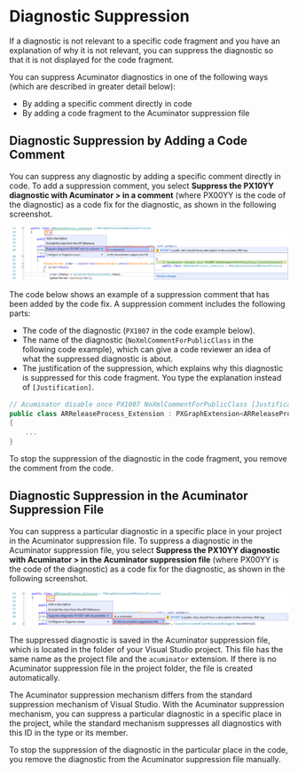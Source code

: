 # Diagnostic Suppression
If a diagnostic is not relevant to a specific code fragment and you have an explanation of why it is not relevant, you can suppress the diagnostic so that it is not displayed for the code fragment.

You can suppress Acuminator diagnostics in one of the following ways (which are described in greater detail below):

 - By adding a specific comment directly in code
 - By adding a code fragment to the Acuminator suppression file

## Diagnostic Suppression by Adding a Code Comment
You can suppress any diagnostic by adding a specific comment directly in code. To add a suppression comment, you select **Suppress the PX10YY diagnostic with Acuminator > in a comment** (where PX00YY is the code of the diagnostic) as a code fix for the diagnostic, as shown in the following screenshot.

![Suppression in a Comment](../images/SuppressDiagnosticInComment.png)

The code below shows an example of a suppression comment that has been added by the code fix. A suppression comment includes the following parts:

 - The code of the diagnostic (`PX1007` in the code example below).
 - The name of the diagnostic (`NoXmlCommentForPublicClass` in the following code example), which can give a code reviewer an idea of what the suppressed diagnostic is about.
 - The justification of the suppression, which explains why this diagnostic is suppressed for this code fragment. You type the explanation instead of `[Justification]`.

```C#
// Acuminator disable once PX1007 NoXmlCommentForPublicClass [Justification]
public class ARReleaseProcess_Extension : PXGraphExtension<ARReleaseProcess>
{
    ...
}
```

To stop the suppression of the diagnostic in the code fragment, you remove the comment from the code.

## Diagnostic Suppression in the Acuminator Suppression File
You can suppress a particular diagnostic in a specific place in your project in the Acuminator suppression file. To suppress a diagnostic in the Acuminator suppression file, you select **Suppress the PX10YY diagnostic with Acuminator > in the Acuminator suppression file** (where PX00YY is the code of the diagnostic) as a code fix for the diagnostic, as shown in the following screenshot.

![Suppression in the Acuminator Suppression File](../images/SuppressDiagnosticInSuppressionFile.png)

The suppressed diagnostic is saved in the Acuminator suppression file, which is located in the folder of your Visual Studio project. This file has the same name as the project file and the `acuminator` extension. If there is no Acuminator suppression file in the project folder, the file is created automatically.

The Acuminator suppression mechanism differs from the standard suppression mechanism of Visual Studio. With the Acuminator suppression mechanism, you can suppress a particular diagnostic in a specific place in the project, while the standard mechanism suppresses all diagnostics with this ID in the type or its member.

To stop the suppression of the diagnostic in the particular place in the code, you remove the diagnostic from the Acuminator suppression file manually.
